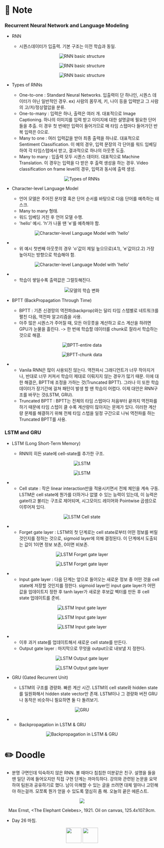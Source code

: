 # 📙 Note

### Recurrent Neural Network and Language Modeling

- RNN

  - 시퀀스데이터가 입출력. 기본 구조는 이전 학습과 동일.
<p align="center"><img src="https://github.com/iamtrueline/Boostcamp_AI_Tech_Note/blob/main/images/day26_img00.PNG" alt="RNN basic structure"></p>
<p align="center"><img src="https://github.com/iamtrueline/Boostcamp_AI_Tech_Note/blob/main/images/day26_img01.PNG" alt="RNN basic structure"></p>
<p align="center"><img src="https://github.com/iamtrueline/Boostcamp_AI_Tech_Note/blob/main/images/day26_img02.PNG" alt="RNN basic structure"></p>

- Types of RNNs

  - One-to-one : Standard Neural Networks. 입출력이 단 하나인, 시퀀스 데이터가 아닌 일반적인 경우. ex) 사람의 몸무게, 키, 나이 등을 입력받고 그 사람의 고/저/정상혈압을 분류.
  - One-to-many : 입력은 하나, 출력은 여러 개. 대표적으로 Image Captioning. 하나의 이미지를 입력 받고 이미지에 대한 설명글에 필요한 단어들을 추출. 이 경우 첫 번에만 입력이 들어가므로 매 타임 스탭마다 들어가던 반복 입력은 0으로.
  - Many to one : 여러 입력값을 받아 최종 출력을 하나로. 대표적으로 Sentiment Classification. 이 예의 경우, 입력 문장의 각 단어를 워드 임베딩하여 각 타임스텝에서 받고, 결과적으로 하나의 아웃풋 도출.
  - Many to many : 입출력 모두 시퀀스 데이터. 대표적으로 Machine Translation. 이 경우는 입력을 다 받은 후 출력 생성을 하는 경우. Video classification on frame level의 경우, 입력과 동시에 출력 생성.
<p align="center"><img src="https://github.com/iamtrueline/Boostcamp_AI_Tech_Note/blob/main/images/day26_img03.PNG" alt="Types of RNNs"></p>

- Character-level Language Model

  - 언어 모델은 주어진 문자열 혹은 단어 순서를 바탕으로 다음 단어를 예측하는 테스크.
  - Many to many 형태.
  - 워드 임베딩 거친 후 언어 모델 수행.
  - 'hello' 예시. 'h'가 나올 땐 'e'를 예측해야 함.
<p align="center"><img src="https://github.com/iamtrueline/Boostcamp_AI_Tech_Note/blob/main/images/day26_img04.PNG" alt="Character-level Language Model with 'hello'"></p>

-
  - 위 예시 첫번째 아웃풋의 경우 'o'값이 제일 높으므로(4.1), 'e'값이(2.2) 가장 높아지는 방향으로 학습해야 함.
<p align="center"><img src="https://github.com/iamtrueline/Boostcamp_AI_Tech_Note/blob/main/images/day26_img05.PNG" alt="Character-level Language Model with 'hello'"></p>

-
  - 학습이 쌓일수록 출력값은 그럴듯해진다.
<p align="center"><img src="https://github.com/iamtrueline/Boostcamp_AI_Tech_Note/blob/main/images/day26_img06.PNG" alt="모델의 학습 변화"></p>

- BPTT (BackPropagation Through Time)

  - BPTT : 기존 신경망의 역전파(backprop)와는 달리 타임 스텝별로 네트워크를 펼친 다음, 역전파 알고리즘을 사용.
  - 아주 많은 시퀀스가 주어질 때, 모든 아웃풋을 계산하고 로스 계산을 하려면 GPU가 눈물을 흘린다. -> 한 번에 학습할 데이터를 chunk로 잘라서 학습하는 것으로 해결.
<p align="center"><img src="https://github.com/iamtrueline/Boostcamp_AI_Tech_Note/blob/main/images/day26_img07.PNG" alt="BPTT-entire data"></p>
<p align="center"><img src="https://github.com/iamtrueline/Boostcamp_AI_Tech_Note/blob/main/images/day26_img08.PNG" alt="BPTT-chunk data"></p>

-
  - Vanila RNN은 많이 사용되진 않는다. 역전파시 그래디언트가 너무 작아지거나, 반대로 너무 커져서 학습이 제대로 이뤄지지 않는 경우가 많기 때문. 이에 대한 해결은, BPTT에 조정을 가하는 것(Truncated BPTT). 그러나 이 또한 학습 데이터가 장기간에 걸쳐 패턴이 발생 할 땐 학습이 어렵다. 이제 대안은 RNN구조를 바꾸는 것(LSTM, GRU).
  - Truncated BPTT : BPTT는 전체의 타임 스텝마다 처음부터 끝까지 역전파를 하기 때문에 타임 스텝이 클 수록 계산량이 많아지는 문제가 있다. 이러한 계산량 문제를 해결하기 위해 전체 타임 스텝을 일정 구간으로 나눠 역전파를 하는 Truncated BPTT를 사용.

### LSTM and GRU

- LSTM (Long Short-Term Memory)

  - RNN의 히든 state에 cell-state를 추가한 구조.
<p align="center"><img src="https://github.com/iamtrueline/Boostcamp_AI_Tech_Note/blob/main/images/day26_img09.PNG" alt="LSTM"></p>
<p align="center"><img src="https://github.com/iamtrueline/Boostcamp_AI_Tech_Note/blob/main/images/day26_img10.PNG" alt="LSTM"></p>

-
  - Cell state : 작은 linear interaction만을 적용시키면서 전체 체인을 계속 구동. LSTM은 cell state에 뭔가를 더하거나 없앨 수 있는 능력이 있는데, 이 능력은 gate라고 불리는 구조로 제어되며, 시그모이드 레이어와 Pointwise 곱셈으로 이루어져 있다.
<p align="center"><img src="https://github.com/iamtrueline/Boostcamp_AI_Tech_Note/blob/main/images/day26_img11.PNG" alt="LSTM Cell state"></p>

-
  - Forget gate layer : LSTM의 첫 단계로는 cell state로부터 어떤 정보를 버릴 것인지를 정하는 것으로, sigmoid layer에 의해 결정된다. 이 단계에서 도출되는 값이 1이면 정보 보존, 0이면 비보존.
<p align="center"><img src="https://github.com/iamtrueline/Boostcamp_AI_Tech_Note/blob/main/images/day26_img12.PNG" alt="LSTM Forget gate layer"></p>
<p align="center"><img src="https://github.com/iamtrueline/Boostcamp_AI_Tech_Note/blob/main/images/day26_img13.PNG" alt="LSTM Forget gate layer"></p>

-
  - Input gate layer : 다음 단계는 앞으로 들어오는 새로운 정보 중 어떤 것을 cell state에 저장할 것인지를 정한다. sigmoid layer인 input gate layer가 어떤 값을 업데이트지 정한 후 tanh layer가 새로운 후보값 벡터를 만든 후 cell state 업데이트를 준비.
<p align="center"><img src="https://github.com/iamtrueline/Boostcamp_AI_Tech_Note/blob/main/images/day26_img14.PNG" alt="LSTM Input gate layer"></p>
<p align="center"><img src="https://github.com/iamtrueline/Boostcamp_AI_Tech_Note/blob/main/images/day26_img15.PNG" alt="LSTM Input gate layer"></p>
<p align="center"><img src="https://github.com/iamtrueline/Boostcamp_AI_Tech_Note/blob/main/images/day26_img16.PNG" alt="LSTM Input gate layer"></p>

-
  - 이후 과거 state를 업데이트해서 새로운 cell state를 만든다.
  - Output gate layer : 마지막으로 무엇을 output으로 내보낼 지 정한다.
<p align="center"><img src="https://github.com/iamtrueline/Boostcamp_AI_Tech_Note/blob/main/images/day26_img17.PNG" alt="LSTM Output gate layer"></p>
<p align="center"><img src="https://github.com/iamtrueline/Boostcamp_AI_Tech_Note/blob/main/images/day26_img18.PNG" alt="LSTM Output gate layer"></p>

- GRU (Gated Recurrent Unit)

  - LSTM의 구조를 경량화. 빠른 계산 시간. LSTM의 cell state와 hidden state를 일원화해서 hidden state vector만 존재. LSTM이나 그 경량화 버전 GRU나 동작은 비슷하니 필요하면 둘 다 돌려보기.
<p align="center"><img src="https://github.com/iamtrueline/Boostcamp_AI_Tech_Note/blob/main/images/day26_img19.PNG" alt="GRU"></p>

-
  - Backpropagation in LSTM & GRU
<p align="center"><img src="https://github.com/iamtrueline/Boostcamp_AI_Tech_Note/blob/main/images/day26_img20.PNG" alt="Backpropagation in LSTM & GRU"></p>

# ✏️ Doodle

- 분명 구면인데 익숙하지 않은 RNN. 볼 때마다 침침한 미분같은 친구. 설명을 들을 땐 일단 귀에 들어오지만 직접 구현 단계는 까마득하다. 강의와 관련된 논문을 요약하여 팀원과 공유하기로 했다. 남이 이해할 수 있는 글을 쓰려면 대체 얼마나 고민해야 하는걸까. 모쪼록 뭔가 얻을 수 있도록 열심히 좀 해. 오늘의 끝은 에른스트.
<p align="center"><img src="https://github.com/iamtrueline/Boostcamp_AI_Tech_Note/blob/main/images/Max%20Ernst_1921_The_Elephant_Celebes.jpg"></p>
<p align="center">Max Ernst, &ltThe Elephant Celebes&gt, 1921. Oil on canvas, 125.4x107.9cm.</p>

- Day 26 마침.

[<p align="center"><img src = "https://github.com/iamtrueline/Boostcamp_AI_Tech_Note/blob/main/images/back.png" width ="50px" />](https://github.com/iamtrueline/Boostcamp_AI_Tech_Note/blob/main/LEVEL2_U_1/Day25/Note.md "Day25 Note")   [<img src = "https://github.com/iamtrueline/Boostcamp_AI_Tech_Note/blob/main/images/next.png" width ="50px" /></p>](https://github.com/iamtrueline/Boostcamp_AI_Tech_Note/blob/main/LEVEL2_U_1/Day27/Note.md "Day27 Note")
